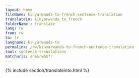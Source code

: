 ```yaml
---
layout: home
fileName: kinyarwanda-to-french-sentence-translation
translatein: kinyarwanda_to_french
folderName : translate
lang: rw
from: rw
to: fr
langname: kinyarwanda-to
permalink: /rw/kinyarwanda-to-french-sentence-translation
tool: sentence-translations
matchurls: en&&rw&&fr
---
```

{% include section/translateinto.html %}
